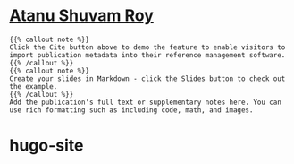# [Atanu Shuvam Roy](https://sites.google.com/view/atanu-shuvam-roy/)


```
{{% callout note %}}
Click the Cite button above to demo the feature to enable visitors to import publication metadata into their reference management software.
{{% /callout %}}
{{% callout note %}}
Create your slides in Markdown - click the Slides button to check out the example.
{{% /callout %}}
Add the publication's full text or supplementary notes here. You can use rich formatting such as including code, math, and images.

```
# hugo-site
